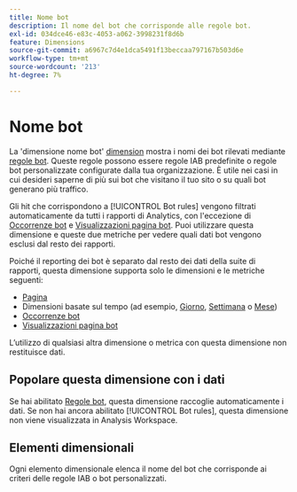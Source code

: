 ```yaml
---
title: Nome bot
description: Il nome del bot che corrisponde alle regole bot.
exl-id: 034dce46-e83c-4053-a062-3998231f8d6b
feature: Dimensions
source-git-commit: a6967c7d4e1dca5491f13beccaa797167b503d6e
workflow-type: tm+mt
source-wordcount: '213'
ht-degree: 7%

---
```


# Nome bot

La &#39;dimensione nome bot&#39; [dimension](overview.md) mostra i nomi dei bot rilevati mediante [regole bot](/help/admin/tools/manage-rs/edit-settings/general/bot-removal/bot-rules.md). Queste regole possono essere regole IAB predefinite o regole bot personalizzate configurate dalla tua organizzazione. È utile nei casi in cui desideri saperne di più sui bot che visitano il tuo sito o su quali bot generano più traffico.

Gli hit che corrispondono a [!UICONTROL Bot rules] vengono filtrati automaticamente da tutti i rapporti di Analytics, con l&#39;eccezione di [Occorrenze bot](../metrics/bot-occurrences.md) e [Visualizzazioni pagina bot](../metrics/bot-page-views.md). Puoi utilizzare questa dimensione e queste due metriche per vedere quali dati bot vengono esclusi dal resto dei rapporti.

Poiché il reporting dei bot è separato dal resto dei dati della suite di rapporti, questa dimensione supporta solo le dimensioni e le metriche seguenti:

* [Pagina](page.md)
* Dimensioni basate sul tempo (ad esempio, [Giorno](day.md), [Settimana](week.md) o [Mese](month.md))
* [Occorrenze bot](../metrics/bot-occurrences.md)
* [Visualizzazioni pagina bot](../metrics/bot-page-views.md)

L’utilizzo di qualsiasi altra dimensione o metrica con questa dimensione non restituisce dati.

## Popolare questa dimensione con i dati

Se hai abilitato [Regole bot](/help/admin/tools/manage-rs/edit-settings/general/bot-removal/bot-rules.md), questa dimensione raccoglie automaticamente i dati. Se non hai ancora abilitato [!UICONTROL Bot rules], questa dimensione non viene visualizzata in Analysis Workspace.

## Elementi dimensionali

Ogni elemento dimensionale elenca il nome del bot che corrisponde ai criteri delle regole IAB o bot personalizzati.
